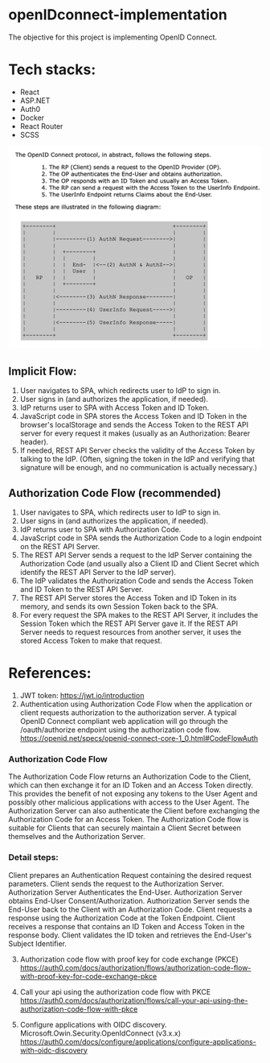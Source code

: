 # openIDconnect-implementation
The objective for this project is implementing OpenID Connect.

# Tech stacks:
- React 
- ASP.NET
- Auth0
- Docker
- React Router
- SCSS

![overview](https://github.com/niubrandon/openIDconnect-implementation/blob/main/public/overview.png?raw=true)

## Implicit Flow:
1. User navigates to SPA, which redirects user to IdP to sign in.
2. User signs in (and authorizes the application, if needed).
3. IdP returns user to SPA with Access Token and ID Token.
4. JavaScript code in SPA stores the Access Token and ID Token in the browser's localStorage and sends the Access Token to the REST API server for every request it makes (usually as an Authorization: Bearer <access token> header).
5. If needed, REST API Server checks the validity of the Access Token by talking to the IdP. (Often, signing the token in the IdP and verifying that signature will be enough, and no communication is actually necessary.)

## Authorization Code Flow (recommended)
1. User navigates to SPA, which redirects user to IdP to sign in.
2. User signs in (and authorizes the application, if needed).
3. IdP returns user to SPA with Authorization Code.
4. JavaScript code in SPA sends the Authorization Code to a login endpoint on the REST API Server.
5. The REST API Server sends a request to the IdP Server containing the Authorization Code (and usually also a Client ID and Client Secret which identify the REST API Server to the IdP server).
6. The IdP validates the Authorization Code and sends the Access Token and ID Token to the REST API Server.
7. The REST API Server stores the Access Token and ID Token in its memory, and sends its own Session Token back to the SPA.
8. For every request the SPA makes to the REST API Server, it includes the Session Token which the REST API Server gave it. If the REST API Server needs to request resources from another server, it uses the stored Access Token to make that request.

# References:
1. JWT token: https://jwt.io/introduction
2. Authentication using Authorization Code Flow when the application or client requests authorization to the authorization server. A typical OpenID Connect compliant web application will go through the /oauth/authorize endpoint using the authorization code flow.
    https://openid.net/specs/openid-connect-core-1_0.html#CodeFlowAuth
### Authorization Code Flow
The Authorization Code Flow returns an Authorization Code to the Client, which can then exchange it for an ID Token and an Access Token directly. This provides the benefit of not exposing any tokens to the User Agent and possibly other malicious applications with access to the User Agent. The Authorization Server can also authenticate the Client before exchanging the Authorization Code for an Access Token. The Authorization Code flow is suitable for Clients that can securely maintain a Client Secret between themselves and the Authorization Server.


### Detail steps:
Client prepares an Authentication Request containing the desired request parameters.
Client sends the request to the Authorization Server.
Authorization Server Authenticates the End-User.
Authorization Server obtains End-User Consent/Authorization.
Authorization Server sends the End-User back to the Client with an Authorization Code.
Client requests a response using the Authorization Code at the Token Endpoint.
Client receives a response that contains an ID Token and Access Token in the response body.
Client validates the ID token and retrieves the End-User's Subject Identifier.

3. Authorization code flow with proof key for code exchange (PKCE)
https://auth0.com/docs/authorization/flows/authorization-code-flow-with-proof-key-for-code-exchange-pkce

4. Call your api using the authorization code flow with PKCE
https://auth0.com/docs/authorization/flows/call-your-api-using-the-authorization-code-flow-with-pkce

5. Configure applications with OIDC discovery. Microsoft.Owin.Security.OpenIdConnect (v3.x.x)
https://auth0.com/docs/configure/applications/configure-applications-with-oidc-discovery

